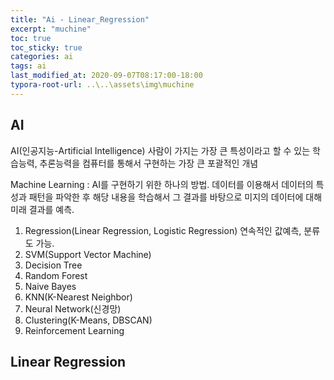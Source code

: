 ```yaml
---
title: "Ai - Linear_Regression"
excerpt: "muchine"
toc: true
toc_sticky: true
categories: ai
tags: ai
last_modified_at: 2020-09-07T08:17:00-18:00
typora-root-url: ..\..\assets\img\muchine
---
```


## AI

AI(인공지능-Artificial Intelligence)
사람이 가지는 가장 큰 특성이라고 할 수 있는 학습능력, 추론능력을
컴퓨터를 통해서 구현하는 가장 큰 포괄적인 개념

Machine Learning : AI를 구현하기 위한 하나의 방법. 
데이터를 이용해서 데이터의 특성과 패턴을 파악한 후 해당 내용을 학습해서
그 결과를 바탕으로 미지의 데이터에 대해 미래 결과를 예측.
1. Regression(Linear Regression, Logistic Regression)
   연속적인 값예측, 분류도 가능.
2. SVM(Support Vector Machine)
3. Decision Tree
4. Random Forest
5. Naive Bayes
6. KNN(K-Nearest Neighbor)
7. Neural Network(신경망)
8. Clustering(K-Means, DBSCAN)
9. Reinforcement Learning

## Linear Regression


